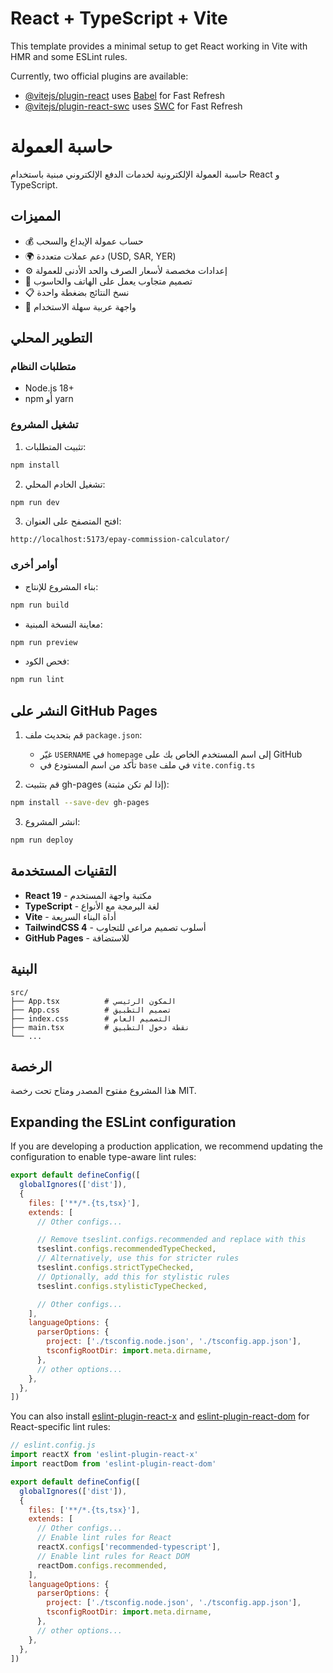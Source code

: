 # React + TypeScript + Vite

This template provides a minimal setup to get React working in Vite with HMR and some ESLint rules.

Currently, two official plugins are available:

- [@vitejs/plugin-react](https://github.com/vitejs/vite-plugin-react/blob/main/packages/plugin-react) uses [Babel](https://babeljs.io/) for Fast Refresh
- [@vitejs/plugin-react-swc](https://github.com/vitejs/vite-plugin-react/blob/main/packages/plugin-react-swc) uses [SWC](https://swc.rs/) for Fast Refresh

# حاسبة العمولة

حاسبة العمولة الإلكترونية لخدمات الدفع الإلكتروني مبنية باستخدام React و TypeScript.

## المميزات

- 💰 حساب عمولة الإيداع والسحب
- 🌍 دعم عملات متعددة (USD, SAR, YER)
- ⚙️ إعدادات مخصصة لأسعار الصرف والحد الأدنى للعمولة
- 📱 تصميم متجاوب يعمل على الهاتف والحاسوب
- 📋 نسخ النتائج بضغطة واحدة
- 🎯 واجهة عربية سهلة الاستخدام

## التطوير المحلي

### متطلبات النظام
- Node.js 18+ 
- npm أو yarn

### تشغيل المشروع

1. تثبيت المتطلبات:
```bash
npm install
```

2. تشغيل الخادم المحلي:
```bash
npm run dev
```

3. افتح المتصفح على العنوان:
```
http://localhost:5173/epay-commission-calculator/
```

### أوامر أخرى

- بناء المشروع للإنتاج:
```bash
npm run build
```

- معاينة النسخة المبنية:
```bash
npm run preview
```

- فحص الكود:
```bash
npm run lint
```

## النشر على GitHub Pages

1. قم بتحديث ملف `package.json`:
   - غيّر `USERNAME` في `homepage` إلى اسم المستخدم الخاص بك على GitHub
   - تأكد من اسم المستودع في `base` في ملف `vite.config.ts`

2. قم بتثبيت gh-pages (إذا لم تكن مثبتة):
```bash
npm install --save-dev gh-pages
```

3. انشر المشروع:
```bash
npm run deploy

```

## التقنيات المستخدمة

- **React 19** - مكتبة واجهة المستخدم
- **TypeScript** - لغة البرمجة مع الأنواع
- **Vite** - أداة البناء السريعة
- **TailwindCSS 4** - أسلوب تصميم مراعي للتجاوب
- **GitHub Pages** - للاستضافة

## البنية

```
src/
├── App.tsx          # المكون الرئيسي
├── App.css          # تصميم التطبيق
├── index.css        # التصميم العام
├── main.tsx         # نقطة دخول التطبيق
└── ...
```

## الرخصة

هذا المشروع مفتوح المصدر ومتاح تحت رخصة MIT.

## Expanding the ESLint configuration

If you are developing a production application, we recommend updating the configuration to enable type-aware lint rules:

```js
export default defineConfig([
  globalIgnores(['dist']),
  {
    files: ['**/*.{ts,tsx}'],
    extends: [
      // Other configs...

      // Remove tseslint.configs.recommended and replace with this
      tseslint.configs.recommendedTypeChecked,
      // Alternatively, use this for stricter rules
      tseslint.configs.strictTypeChecked,
      // Optionally, add this for stylistic rules
      tseslint.configs.stylisticTypeChecked,

      // Other configs...
    ],
    languageOptions: {
      parserOptions: {
        project: ['./tsconfig.node.json', './tsconfig.app.json'],
        tsconfigRootDir: import.meta.dirname,
      },
      // other options...
    },
  },
])
```

You can also install [eslint-plugin-react-x](https://github.com/Rel1cx/eslint-react/tree/main/packages/plugins/eslint-plugin-react-x) and [eslint-plugin-react-dom](https://github.com/Rel1cx/eslint-react/tree/main/packages/plugins/eslint-plugin-react-dom) for React-specific lint rules:

```js
// eslint.config.js
import reactX from 'eslint-plugin-react-x'
import reactDom from 'eslint-plugin-react-dom'

export default defineConfig([
  globalIgnores(['dist']),
  {
    files: ['**/*.{ts,tsx}'],
    extends: [
      // Other configs...
      // Enable lint rules for React
      reactX.configs['recommended-typescript'],
      // Enable lint rules for React DOM
      reactDom.configs.recommended,
    ],
    languageOptions: {
      parserOptions: {
        project: ['./tsconfig.node.json', './tsconfig.app.json'],
        tsconfigRootDir: import.meta.dirname,
      },
      // other options...
    },
  },
])
```
